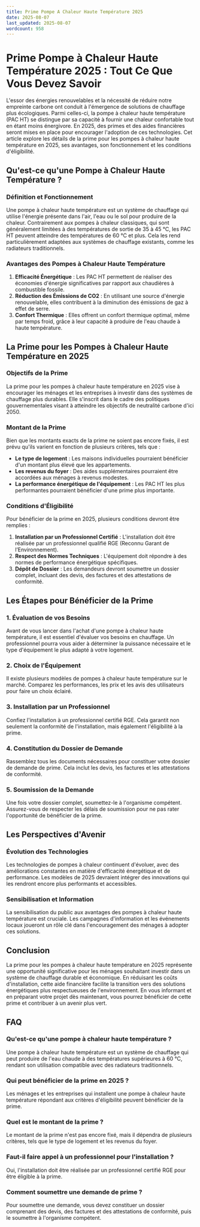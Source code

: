 ```yaml
---
title: Prime Pompe A Chaleur Haute Température 2025
date: 2025-08-07
last_updated: 2025-08-07
wordcount: 958
---
```


# Prime Pompe à Chaleur Haute Température 2025 : Tout Ce Que Vous Devez Savoir

L'essor des énergies renouvelables et la nécessité de réduire notre empreinte carbone ont conduit à l'émergence de solutions de chauffage plus écologiques. Parmi celles-ci, la pompe à chaleur haute température (PAC HT) se distingue par sa capacité à fournir une chaleur confortable tout en étant moins énergivore. En 2025, des primes et des aides financières seront mises en place pour encourager l'adoption de ces technologies. Cet article explore les détails de la prime pour les pompes à chaleur haute température en 2025, ses avantages, son fonctionnement et les conditions d'éligibilité.

## Qu'est-ce qu'une Pompe à Chaleur Haute Température ?

### Définition et Fonctionnement

Une pompe à chaleur haute température est un système de chauffage qui utilise l'énergie présente dans l'air, l'eau ou le sol pour produire de la chaleur. Contrairement aux pompes à chaleur classiques, qui sont généralement limitées à des températures de sortie de 35 à 45 °C, les PAC HT peuvent atteindre des températures de 60 °C et plus. Cela les rend particulièrement adaptées aux systèmes de chauffage existants, comme les radiateurs traditionnels.

### Avantages des Pompes à Chaleur Haute Température

1. **Efficacité Énergétique** : Les PAC HT permettent de réaliser des économies d'énergie significatives par rapport aux chaudières à combustible fossile.
2. **Réduction des Émissions de CO2** : En utilisant une source d'énergie renouvelable, elles contribuent à la diminution des émissions de gaz à effet de serre.
3. **Confort Thermique** : Elles offrent un confort thermique optimal, même par temps froid, grâce à leur capacité à produire de l'eau chaude à haute température.

## La Prime pour les Pompes à Chaleur Haute Température en 2025

### Objectifs de la Prime

La prime pour les pompes à chaleur haute température en 2025 vise à encourager les ménages et les entreprises à investir dans des systèmes de chauffage plus durables. Elle s'inscrit dans le cadre des politiques gouvernementales visant à atteindre les objectifs de neutralité carbone d'ici 2050.

### Montant de la Prime

Bien que les montants exacts de la prime ne soient pas encore fixés, il est prévu qu'ils varient en fonction de plusieurs critères, tels que :

- **Le type de logement** : Les maisons individuelles pourraient bénéficier d'un montant plus élevé que les appartements.
- **Les revenus du foyer** : Des aides supplémentaires pourraient être accordées aux ménages à revenus modestes.
- **La performance énergétique de l'équipement** : Les PAC HT les plus performantes pourraient bénéficier d'une prime plus importante.

### Conditions d'Éligibilité

Pour bénéficier de la prime en 2025, plusieurs conditions devront être remplies :

1. **Installation par un Professionnel Certifié** : L'installation doit être réalisée par un professionnel qualifié RGE (Reconnu Garant de l’Environnement).
2. **Respect des Normes Techniques** : L'équipement doit répondre à des normes de performance énergétique spécifiques.
3. **Dépôt de Dossier** : Les demandeurs devront soumettre un dossier complet, incluant des devis, des factures et des attestations de conformité.

## Les Étapes pour Bénéficier de la Prime

### 1. Évaluation de vos Besoins

Avant de vous lancer dans l'achat d'une pompe à chaleur haute température, il est essentiel d'évaluer vos besoins en chauffage. Un professionnel pourra vous aider à déterminer la puissance nécessaire et le type d'équipement le plus adapté à votre logement.

### 2. Choix de l'Équipement

Il existe plusieurs modèles de pompes à chaleur haute température sur le marché. Comparez les performances, les prix et les avis des utilisateurs pour faire un choix éclairé.

### 3. Installation par un Professionnel

Confiez l'installation à un professionnel certifié RGE. Cela garantit non seulement la conformité de l'installation, mais également l'éligibilité à la prime.

### 4. Constitution du Dossier de Demande

Rassemblez tous les documents nécessaires pour constituer votre dossier de demande de prime. Cela inclut les devis, les factures et les attestations de conformité.

### 5. Soumission de la Demande

Une fois votre dossier complet, soumettez-le à l'organisme compétent. Assurez-vous de respecter les délais de soumission pour ne pas rater l'opportunité de bénéficier de la prime.

## Les Perspectives d'Avenir

### Évolution des Technologies

Les technologies de pompes à chaleur continuent d'évoluer, avec des améliorations constantes en matière d'efficacité énergétique et de performance. Les modèles de 2025 devraient intégrer des innovations qui les rendront encore plus performants et accessibles.

### Sensibilisation et Information

La sensibilisation du public aux avantages des pompes à chaleur haute température est cruciale. Les campagnes d'information et les événements locaux joueront un rôle clé dans l'encouragement des ménages à adopter ces solutions.

## Conclusion

La prime pour les pompes à chaleur haute température en 2025 représente une opportunité significative pour les ménages souhaitant investir dans un système de chauffage durable et économique. En réduisant les coûts d'installation, cette aide financière facilite la transition vers des solutions énergétiques plus respectueuses de l'environnement. En vous informant et en préparant votre projet dès maintenant, vous pourrez bénéficier de cette prime et contribuer à un avenir plus vert.

## FAQ

### Qu'est-ce qu'une pompe à chaleur haute température ?

Une pompe à chaleur haute température est un système de chauffage qui peut produire de l'eau chaude à des températures supérieures à 60 °C, rendant son utilisation compatible avec des radiateurs traditionnels.

### Qui peut bénéficier de la prime en 2025 ?

Les ménages et les entreprises qui installent une pompe à chaleur haute température répondant aux critères d'éligibilité peuvent bénéficier de la prime.

### Quel est le montant de la prime ?

Le montant de la prime n'est pas encore fixé, mais il dépendra de plusieurs critères, tels que le type de logement et les revenus du foyer.

### Faut-il faire appel à un professionnel pour l'installation ?

Oui, l'installation doit être réalisée par un professionnel certifié RGE pour être éligible à la prime.

### Comment soumettre une demande de prime ?

Pour soumettre une demande, vous devez constituer un dossier comprenant des devis, des factures et des attestations de conformité, puis le soumettre à l'organisme compétent.